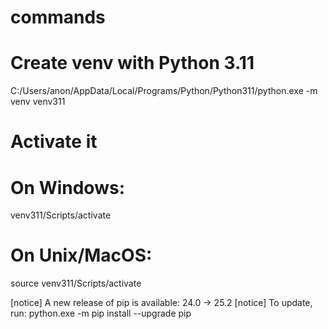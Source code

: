 # commands

# Create venv with Python 3.11

C:/Users/anon/AppData/Local/Programs/Python/Python311/python.exe -m venv venv311

# Activate it

# On Windows:

venv311/Scripts/activate

# On Unix/MacOS:

source venv311/Scripts/activate

[notice] A new release of pip is available: 24.0 -> 25.2
[notice] To update, run: python.exe -m pip install --upgrade pip
